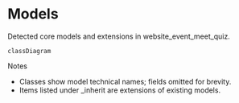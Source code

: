 # Models

Detected core models and extensions in website_event_meet_quiz.

```mermaid
classDiagram
```

Notes
- Classes show model technical names; fields omitted for brevity.
- Items listed under _inherit are extensions of existing models.
